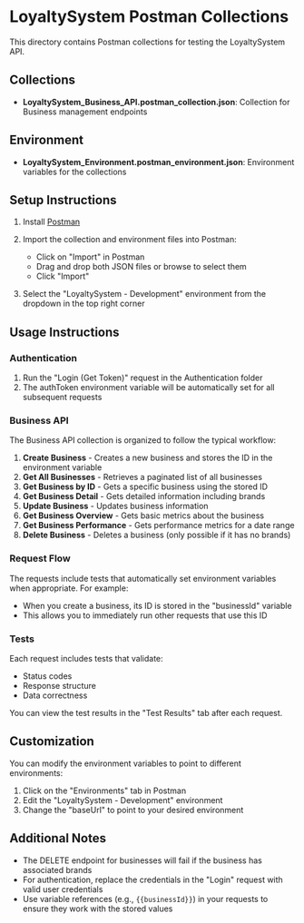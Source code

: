 # LoyaltySystem Postman Collections

This directory contains Postman collections for testing the LoyaltySystem API.

## Collections

- **LoyaltySystem_Business_API.postman_collection.json**: Collection for Business management endpoints

## Environment

- **LoyaltySystem_Environment.postman_environment.json**: Environment variables for the collections

## Setup Instructions

1. Install [Postman](https://www.postman.com/downloads/)
2. Import the collection and environment files into Postman:
   - Click on "Import" in Postman
   - Drag and drop both JSON files or browse to select them
   - Click "Import"

3. Select the "LoyaltySystem - Development" environment from the dropdown in the top right corner

## Usage Instructions

### Authentication

1. Run the "Login (Get Token)" request in the Authentication folder
2. The authToken environment variable will be automatically set for all subsequent requests

### Business API

The Business API collection is organized to follow the typical workflow:

1. **Create Business** - Creates a new business and stores the ID in the environment variable
2. **Get All Businesses** - Retrieves a paginated list of all businesses
3. **Get Business by ID** - Gets a specific business using the stored ID
4. **Get Business Detail** - Gets detailed information including brands
5. **Update Business** - Updates business information
6. **Get Business Overview** - Gets basic metrics about the business
7. **Get Business Performance** - Gets performance metrics for a date range
8. **Delete Business** - Deletes a business (only possible if it has no brands)

### Request Flow

The requests include tests that automatically set environment variables when appropriate. For example:
- When you create a business, its ID is stored in the "businessId" variable
- This allows you to immediately run other requests that use this ID

### Tests

Each request includes tests that validate:
- Status codes
- Response structure
- Data correctness

You can view the test results in the "Test Results" tab after each request.

## Customization

You can modify the environment variables to point to different environments:

1. Click on the "Environments" tab in Postman
2. Edit the "LoyaltySystem - Development" environment
3. Change the "baseUrl" to point to your desired environment

## Additional Notes

- The DELETE endpoint for businesses will fail if the business has associated brands
- For authentication, replace the credentials in the "Login" request with valid user credentials
- Use variable references (e.g., `{{businessId}}`) in your requests to ensure they work with the stored values 